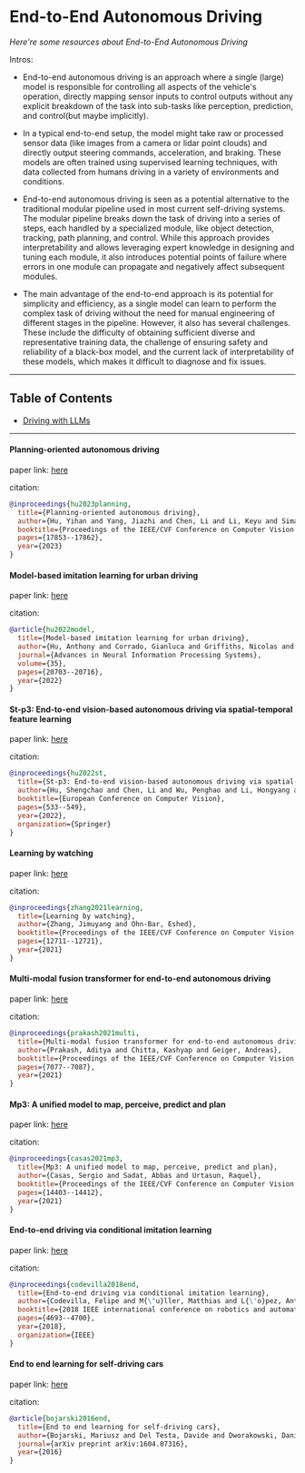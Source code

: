 # End-to-End Autonomous Driving
*Here're some resources about End-to-End Autonomous Driving*


Intros:

* End-to-end autonomous driving is an approach where a single (large) model is responsible for controlling all aspects of the vehicle's operation, directly mapping sensor inputs to control outputs without any explicit breakdown of the task into sub-tasks like perception, prediction, and control(but maybe implicitly).

* In a typical end-to-end setup, the model might take raw or processed sensor data (like images from a camera or lidar point clouds) and directly output steering commands, acceleration, and braking. These models are often trained using supervised learning techniques, with data collected from humans driving in a variety of environments and conditions.

* End-to-end autonomous driving is seen as a potential alternative to the traditional modular pipeline used in most current self-driving systems. The modular pipeline breaks down the task of driving into a series of steps, each handled by a specialized module, like object detection, tracking, path planning, and control. While this approach provides interpretability and allows leveraging expert knowledge in designing and tuning each module, it also introduces potential points of failure where errors in one module can propagate and negatively affect subsequent modules.

* The main advantage of the end-to-end approach is its potential for simplicity and efficiency, as a single model can learn to perform the complex task of driving without the need for manual engineering of different stages in the pipeline. However, it also has several challenges. These include the difficulty of obtaining sufficient diverse and representative training data, the challenge of ensuring safety and reliability of a black-box model, and the current lack of interpretability of these models, which makes it difficult to diagnose and fix issues.

---

## Table of Contents
* [Driving with LLMs](./driving_with_llms.md)

---



#### Planning-oriented autonomous driving

paper link: [here](https://openaccess.thecvf.com/content/CVPR2023/papers/Hu_Planning-Oriented_Autonomous_Driving_CVPR_2023_paper.pdf)

citation: 
```bibtex
@inproceedings{hu2023planning,
  title={Planning-oriented autonomous driving},
  author={Hu, Yihan and Yang, Jiazhi and Chen, Li and Li, Keyu and Sima, Chonghao and Zhu, Xizhou and Chai, Siqi and Du, Senyao and Lin, Tianwei and Wang, Wenhai and others},
  booktitle={Proceedings of the IEEE/CVF Conference on Computer Vision and Pattern Recognition},
  pages={17853--17862},
  year={2023}
}
```
    

#### Model-based imitation learning for urban driving

paper link: [here](https://proceedings.neurips.cc/paper_files/paper/2022/file/827cb489449ea216e4a257c47e407d18-Paper-Conference.pdf)

citation: 
```bibtex
@article{hu2022model,
  title={Model-based imitation learning for urban driving},
  author={Hu, Anthony and Corrado, Gianluca and Griffiths, Nicolas and Murez, Zachary and Gurau, Corina and Yeo, Hudson and Kendall, Alex and Cipolla, Roberto and Shotton, Jamie},
  journal={Advances in Neural Information Processing Systems},
  volume={35},
  pages={20703--20716},
  year={2022}
}
```

#### St-p3: End-to-end vision-based autonomous driving via spatial-temporal feature learning

paper link: [here](https://arxiv.org/pdf/2207.07601)

citation: 
```bibtex
@inproceedings{hu2022st,
  title={St-p3: End-to-end vision-based autonomous driving via spatial-temporal feature learning},
  author={Hu, Shengchao and Chen, Li and Wu, Penghao and Li, Hongyang and Yan, Junchi and Tao, Dacheng},
  booktitle={European Conference on Computer Vision},
  pages={533--549},
  year={2022},
  organization={Springer}
}
```
    
    
#### Learning by watching

paper link: [here](https://openaccess.thecvf.com/content/CVPR2021/papers/Zhang_Learning_by_Watching_CVPR_2021_paper.pdf)

citation: 
```bibtex
@inproceedings{zhang2021learning,
  title={Learning by watching},
  author={Zhang, Jimuyang and Ohn-Bar, Eshed},
  booktitle={Proceedings of the IEEE/CVF Conference on Computer Vision and Pattern Recognition},
  pages={12711--12721},
  year={2021}
}
```

#### Multi-modal fusion transformer for end-to-end autonomous driving

paper link: [here](http://openaccess.thecvf.com/content/CVPR2021/papers/Prakash_Multi-Modal_Fusion_Transformer_for_End-to-End_Autonomous_Driving_CVPR_2021_paper.pdf)

citation: 
```bibtex
@inproceedings{prakash2021multi,
  title={Multi-modal fusion transformer for end-to-end autonomous driving},
  author={Prakash, Aditya and Chitta, Kashyap and Geiger, Andreas},
  booktitle={Proceedings of the IEEE/CVF Conference on Computer Vision and Pattern Recognition},
  pages={7077--7087},
  year={2021}
}
```
    
#### Mp3: A unified model to map, perceive, predict and plan

paper link: [here](https://openaccess.thecvf.com/content/CVPR2021/papers/Casas_MP3_A_Unified_Model_To_Map_Perceive_Predict_and_Plan_CVPR_2021_paper.pdf)

citation: 
```bibtex
@inproceedings{casas2021mp3,
  title={Mp3: A unified model to map, perceive, predict and plan},
  author={Casas, Sergio and Sadat, Abbas and Urtasun, Raquel},
  booktitle={Proceedings of the IEEE/CVF Conference on Computer Vision and Pattern Recognition},
  pages={14403--14412},
  year={2021}
}
```
    

#### End-to-end driving via conditional imitation learning

paper link: [here](https://arxiv.org/pdf/1710.02410)

citation: 
```bibtex
@inproceedings{codevilla2018end,
  title={End-to-end driving via conditional imitation learning},
  author={Codevilla, Felipe and M{\"u}ller, Matthias and L{\'o}pez, Antonio and Koltun, Vladlen and Dosovitskiy, Alexey},
  booktitle={2018 IEEE international conference on robotics and automation (ICRA)},
  pages={4693--4700},
  year={2018},
  organization={IEEE}
}
```
    

#### End to end learning for self-driving cars

paper link: [here](https://arxiv.org/pdf/1604.07316.pdf%5D)

citation: 
```bibtex
@article{bojarski2016end,
  title={End to end learning for self-driving cars},
  author={Bojarski, Mariusz and Del Testa, Davide and Dworakowski, Daniel and Firner, Bernhard and Flepp, Beat and Goyal, Prasoon and Jackel, Lawrence D and Monfort, Mathew and Muller, Urs and Zhang, Jiakai and others},
  journal={arXiv preprint arXiv:1604.07316},
  year={2016}
}
```
